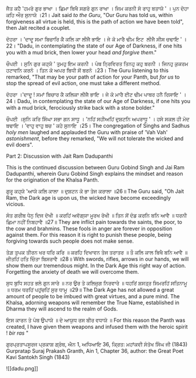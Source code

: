 ਜੈਤ ਕਹੈ 'ਹਮਰੋ ਗੁਰ ਭਾਖਾ । ਛਿਮਾ ਬਿਖੈ ਸਗਰੋ ਗੁਨ ਰਾਖਾ ।
ਜਿਮ ਕਰਨੀ ਸੋ ਰਾਹੁ ਬਤਾਯੋ ' । ਪੁਨ ਦੋਹਾ ਕਹਿ ਔਰ ਸੁਨਾਯੋ ।21।
Jait said *to the Guru*, "Our Guru has told us, within forgiveness all virtue is held, this is the path of action we have been told", then Jait recited a couplet.

ਦੋਹਰਾ । 'ਦਾਦੂ ਸਮਾ ਬਿਚਾਰਿ ਕੈ ਕਲਿ ਕਾ ਲੀਜੈ ਭਾਇ । ਜੇ ਕੋ ਮਾਰੈ ਢੀਮ ਇਟ  ਲੀਜੈ ਸੀਸ ਚਢਾਇ ' ।22।
"Dadu, in contemplating the state of our Age of Darkness, if one hits you with a mud brick, then lower your head *and forgive them*."

ਚੌਪਈ । ਸੁਨਿ ਗੁਰ ਕਹ੍ਯੋ ' ਤੁਮਹੁ ਇਮ ਕਰਨੀ । ਪੰਥ ਨ੍ਰਿਵਿਰਤ ਤਿਨਹੁ ਕਹੁ ਬਰਨੀ । 
ਜਿਨਹੁ ਕੁਕਰਮ ਹਟਾਵਨਿ ਕਰਨੋ । ਤਿਨ ਕੋ ਅਪਰ ਬਿਧੀ ਸੋਂ ਬਰਨੋ ।23।
The Guru listening to this remarked, "That may be your path of action for your Panth, but *for us* to stop the spread of evil action, one must take a different method.

ਦੋਹਰਾ ।'ਦਾਦੂ ! ਸਮਾਂ ਬਿਚਾਰ ਕੈ ਕਲਿਕਾ ਲੀਜੈ ਭਾਇ ।
ਜੇ ਕੋ ਮਾਰੈ ਈਟ ਢੀਮ ਪਾਥਰ ਹਨੈ ਰਿਸਾਇ ' ।24।
Dadu, in contemplating the state of our Age of Darkness, if one hits you with a mud brick, ferociously strike back with a stone bolder."

ਚੌਪਈ ।ਸੁਨਿ ਕਰਿ ਸਿੰਘਾ ਸਭਾ ਗਨ ਸਾਧੂ । 'ਨਹਿਂ ਸਹੀਅਹਿਂ ਦੁਸ਼ਟਨਿ ਅਪਰਾਧੂ ' ।
ਹਸੇ ਸਕਲ ਹੀ ਮੋਦ ਬਢਾਇ । 'ਵਾਹੁ ਵਾਹੁ ਬਚ ' ਕਹੇ ਸੁਨਾਇ ।25।
The congregation of Singhs and Sadhus *holy men* laughed and applauded the Guru with praise of 'Vah Vah' *astonishment*, before they remarked, "We will not tolerate the wicked and evil doers".

Part 2: Discussion with Jait Ram Dadupanthi

This is the continued discussion between Guru Gobind Singh and Jai Ram Dadupanthi, wherein Guru Gobind Singh explains the mindset and reason for the origination of the Khalsa Panth.

ਗੁਰੂ ਕਹ੍ਯੋ 'ਆਯੋ ਕਲਿ ਕਾਲਾ ॥ ਦੁਸ਼ਟਨ ਕੋ ਭਾ ਤੇਜ ਕਰਾਲਾ ॥26॥
The Guru said, "Oh Jait Ram, the Dark age is upon us, the wicked have become exceedingly vicious.

ਸੰਤ ਗਰੀਬ ਧੇਨੁ ਦਿਜ ਦੋਖੀ ॥ ਕਰਹਿਂ ਅਵੱਗ੍ਯਾ ਮੂਰਖ ਰੋਖੀ ॥ 
ਤਿਨ ਸੋਂ ਦੰਡ ਕਰਨਿ ਬਨਿ ਆਵੈ ॥ ਧਰਨੀ ਛਿਮਾ ਨਹੀਂ ਨਿਬਹਾਵੈ ॥27॥
They are inflict pain towards the saints, the poor, to the cow and brahmins. These fools in anger are forever in opposition against them. For this reason it is right to punish these people, being forgiving towards such people does not make sense.

ਤੇਗ਼ ਤੁਪਕ ਤੀਰਨ ਖਰ ਧਰਿ ਕਰਿ ॥ ਕਰਹਿ ਦਿਖਾਵਨ ਤੇਜ ਤਰਾਤਰ ॥ 
ਤੌ ਕਲਿ ਕਾਲ ਬਿਖੈ ਬਨਿ ਆਵੈ ॥ ਜੀਤਹਿਂ ਹਤਿ ਚਿੰਤਾ ਬਿਸਰਾਵੈ ॥28॥
With swords, rifles, arrows in our hands, we will show them our tremendous might. In the Dark Age this right way of action. Forgetting the anxiety of death we will overcome them.

ਸੁਧ ਬੁਧਿ ਸਹਤ ਭਲੇ ਗੁਨ ਸਾਰੇ ॥ ਨਰ ਉਰ ਤੇ ਕਲਿਜੁਗ ਨਿਰਵਾਰੇ ॥ 
ਧਹਰਿਂ ਸ਼ਸਤ੍ਰ ਸਿਮਰਹਿਂ ਸਤਿਨਾਮੂ ॥ ਧਰਮ ਧਰਹਿਂ ਪਹੁਂਚਹਿਂ ਸੁਰ ਧਾਮੂ ॥29॥
The Dark Age has not allowed a great amount of people to be imbued with great virtues, and a pure mind. The Khalsa, adorning weapons will remember the True Name, established in Dharma they will ascend to the realm of Gods.

ਇਸ ਕਾਰਨ ਤੇ ਪੰਥ ਉਪਾਯੋ ॥ ਦੇ ਆਯੁਧ ਰਸ ਬੀਰ ਵਧਾਯੋ ॥
For this reason the Panth was created, I have given them weapons and infused them with the heroic spirit ! *bir ras* "

ਗੁਰਪ੍ਰਤਾਪਸੂਰਜ ਪ੍ਰਕਾਸ਼ ਗ੍ਰੰਥ, ਐਨ 1, ਅਧਿਆਇ 36, ਕ੍ਰਿਤ: ਮਹਾਂਕਵੀ ਸੰਤੋਖ ਸਿੰਘ ਜੀ (1843)
Gurpratap Suraj Prakash Granth, Ain 1, Chapter 36, author: the Great Poet Kavi Santokh Singh (1843)

![[dadu.png]]